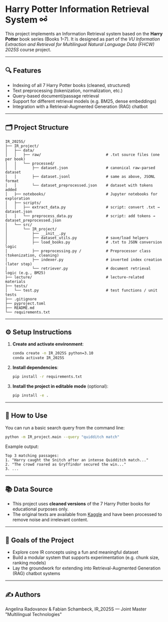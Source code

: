 # Harry Potter Information Retrieval System ⚯ ͛

This project implements an Information Retrieval system based on the **Harry Potter** book series (Books 1–7). 
It is designed as part of the *VU Information Extraction and Retrieval for Multilingual Natural Language Data (FHCW) 
2025S* course project.

---

## 🔍 Features

- Indexing of all 7 Harry Potter books (cleaned, structured)
- Text preprocessing (tokenization, normalization, etc.)
- Query-based document/passage retrieval
- Support for different retrieval models (e.g. BM25, dense embeddings)
- Integration with a Retrieval-Augmented Generation (RAG) chatbot

---

## 🗂️ Project Structure

```
IR_2025S/
├── IR_project/
│   ├── data/
│   │   ├── raw/                             # .txt source files (one per book)
│   │   └── processed/
│   │       ├── dataset.json                 # canonical raw-parsed dataset
│   │       ├── dataset.jsonl                # same as above, JSONL format
│   │       └── dataset_preprocessed.json    # dataset with tokens added
│   ├── notebooks/                           # Jupyter notebooks for exploration
│   ├── scripts/
│   │   ├── extract_data.py                  # script: convert .txt → dataset.json
│   │   └── preprocess_data.py               # script: add tokens → dataset_preprocessed.json
│   └── src/
│       └── IR_project/
│           ├── __init__.py
│           ├── dataset_utils.py             # save/load helpers
│           ├── load_books.py                # .txt to JSON conversion logic
│           ├── preprocessing.py /           # Preprocessor class (tokenization, cleaning)
│           ├── indexer.py                   # inverted index creation (later step)
│           └── retriever.py                 # document retrieval logic (e.g., BM25)
├── lecture/                                 # lecture-related materials
├── tests/
│   └── test.py                              # test functions / unit tests
├── .gitignore
├── pyproject.toml
├── README.md
└── requirements.txt
```

---

## ⚙️ Setup Instructions

1. **Create and activate environment**:
   ```bash
   conda create -n IR_2025S python=3.10
   conda activate IR_2025S
   ```

2. **Install dependencies**:
   ```bash
   pip install -r requirements.txt
   ```

3. **Install the project in editable mode** (optional):
   ```bash
   pip install -e .
   ```

---

## 🚀 How to Use

You can run a basic search query from the command line:

```bash
python -m IR_project.main --query "quidditch match"
```

Example output:

```
Top 3 matching passages:
1. "Harry caught the Snitch after an intense Quidditch match..."
2. "The crowd roared as Gryffindor secured the win..."
3. ...
```

---

## 📚 Data Source

- This project uses **cleaned versions** of the 7 Harry Potter books for educational purposes only.  
- The original texts are available from [Kaggle](https://www.kaggle.com/datasets/shubhammaindola/harry-potter-books) 
and have been processed to remove noise and irrelevant content.
---

## 📌 Goals of the Project

- Explore core IR concepts using a fun and meaningful dataset
- Build a modular system that supports experimentation (e.g. chunk size, ranking models)
- Lay the groundwork for extending into Retrieval-Augmented Generation (RAG) chatbot systems

---

## ✍️ Authors

Angelina Radovanov & Fabian Schambeck, IR_2025S — Joint Master "Multilingual Technologies"
